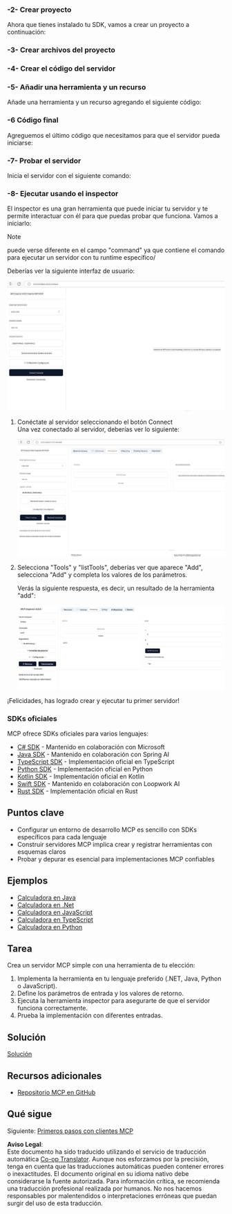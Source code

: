 <!--
CO_OP_TRANSLATOR_METADATA:
{
  "original_hash": "37563349cd6894fe00489bf3b4d488ae",
  "translation_date": "2025-06-02T10:25:36+00:00",
  "source_file": "03-GettingStarted/01-first-server/README.md",
  "language_code": "es"
}
-->
### -2- Crear proyecto

Ahora que tienes instalado tu SDK, vamos a crear un proyecto a continuación:

### -3- Crear archivos del proyecto

### -4- Crear el código del servidor

### -5- Añadir una herramienta y un recurso

Añade una herramienta y un recurso agregando el siguiente código:

### -6 Código final

Agreguemos el último código que necesitamos para que el servidor pueda iniciarse:

### -7- Probar el servidor

Inicia el servidor con el siguiente comando:

### -8- Ejecutar usando el inspector

El inspector es una gran herramienta que puede iniciar tu servidor y te permite interactuar con él para que puedas probar que funciona. Vamos a iniciarlo:

> [!NOTE]
> puede verse diferente en el campo "command" ya que contiene el comando para ejecutar un servidor con tu runtime específico/

Deberías ver la siguiente interfaz de usuario:

![Conectar](../../../../translated_images/connect.141db0b2bd05f096fb1dd91273771fd8b2469d6507656c3b0c9df4b3c5473929.es.png)

1. Conéctate al servidor seleccionando el botón Connect  
   Una vez conectado al servidor, deberías ver lo siguiente:

   ![Conectado](../../../../translated_images/connected.73d1e042c24075d386cacdd4ee7cd748c16364c277d814e646ff2f7b5eefde85.es.png)

2. Selecciona "Tools" y "listTools", deberías ver que aparece "Add", selecciona "Add" y completa los valores de los parámetros.

   Verás la siguiente respuesta, es decir, un resultado de la herramienta "add":

   ![Resultado de ejecutar add](../../../../translated_images/ran-tool.a5a6ee878c1369ec1e379b81053395252a441799dbf23416c36ddf288faf8249.es.png)

¡Felicidades, has logrado crear y ejecutar tu primer servidor!

### SDKs oficiales

MCP ofrece SDKs oficiales para varios lenguajes:
- [C# SDK](https://github.com/modelcontextprotocol/csharp-sdk) - Mantenido en colaboración con Microsoft
- [Java SDK](https://github.com/modelcontextprotocol/java-sdk) - Mantenido en colaboración con Spring AI
- [TypeScript SDK](https://github.com/modelcontextprotocol/typescript-sdk) - Implementación oficial en TypeScript
- [Python SDK](https://github.com/modelcontextprotocol/python-sdk) - Implementación oficial en Python
- [Kotlin SDK](https://github.com/modelcontextprotocol/kotlin-sdk) - Implementación oficial en Kotlin
- [Swift SDK](https://github.com/modelcontextprotocol/swift-sdk) - Mantenido en colaboración con Loopwork AI
- [Rust SDK](https://github.com/modelcontextprotocol/rust-sdk) - Implementación oficial en Rust

## Puntos clave

- Configurar un entorno de desarrollo MCP es sencillo con SDKs específicos para cada lenguaje
- Construir servidores MCP implica crear y registrar herramientas con esquemas claros
- Probar y depurar es esencial para implementaciones MCP confiables

## Ejemplos

- [Calculadora en Java](../samples/java/calculator/README.md)
- [Calculadora en .Net](../../../../03-GettingStarted/samples/csharp)
- [Calculadora en JavaScript](../samples/javascript/README.md)
- [Calculadora en TypeScript](../samples/typescript/README.md)
- [Calculadora en Python](../../../../03-GettingStarted/samples/python)

## Tarea

Crea un servidor MCP simple con una herramienta de tu elección:
1. Implementa la herramienta en tu lenguaje preferido (.NET, Java, Python o JavaScript).
2. Define los parámetros de entrada y los valores de retorno.
3. Ejecuta la herramienta inspector para asegurarte de que el servidor funciona correctamente.
4. Prueba la implementación con diferentes entradas.

## Solución

[Solución](./solution/README.md)

## Recursos adicionales

- [Repositorio MCP en GitHub](https://github.com/microsoft/mcp-for-beginners)

## Qué sigue

Siguiente: [Primeros pasos con clientes MCP](/03-GettingStarted/02-client/README.md)

**Aviso Legal**:  
Este documento ha sido traducido utilizando el servicio de traducción automática [Co-op Translator](https://github.com/Azure/co-op-translator). Aunque nos esforzamos por la precisión, tenga en cuenta que las traducciones automáticas pueden contener errores o inexactitudes. El documento original en su idioma nativo debe considerarse la fuente autorizada. Para información crítica, se recomienda una traducción profesional realizada por humanos. No nos hacemos responsables por malentendidos o interpretaciones erróneas que puedan surgir del uso de esta traducción.